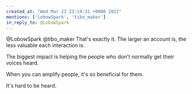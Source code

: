 ```yaml
---
created_at: "Wed Mar 23 23:19:31 +0000 2022"
mentions: ['LobowSpark', 'tibo_maker']
in_reply_to: @LobowSpark
---
```


@LobowSpark @tibo_maker That's exactly it. The larger an account is, the less valuable each interaction is.

The biggest impact is helping the people who don't normally get their voices heard.

When you can amplify people, it's so beneficial for them.

It's hard to be heard.